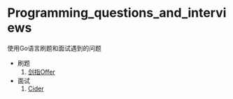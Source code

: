 # Programming_questions_and_interviews  

使用Go语言刷题和面试遇到的问题  
+ 刷题  
    1. [剑指Offer](./jzOffer/)   
+ 面试
    1. [Cider](./interview/cider/)